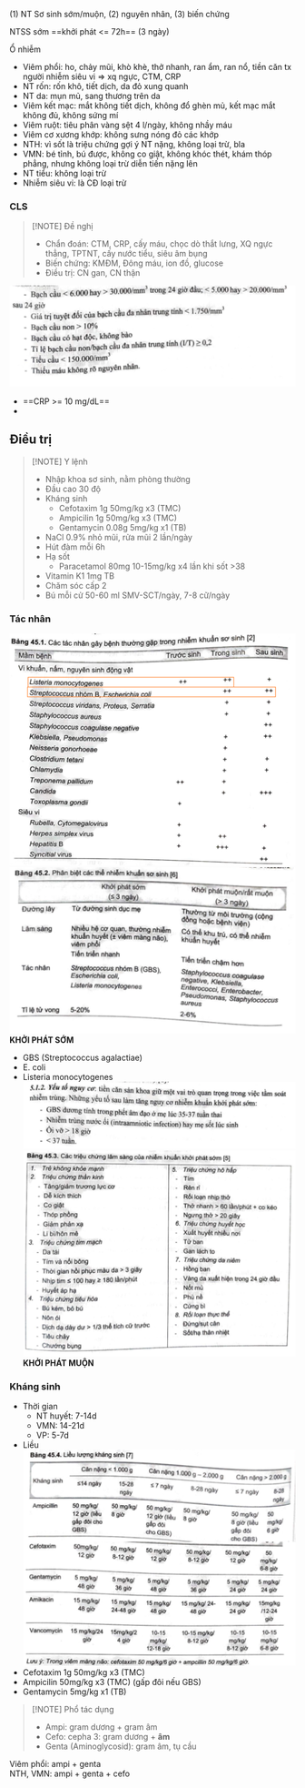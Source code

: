 (1) NT Sơ sinh sớm/muộn, (2) nguyên nhân, (3) biến chứng  
  
NTSS sớm ==khởi phát <= 72h== (3 ngày)  
  
Ổ nhiễm  
- Viêm phổi: ho, chảy mũi, khò khè, thở nhanh, ran ẩm, ran nổ, tiền căn tx người nhiễm siêu vi => xq ngực, CTM, CRP  
- NT rốn: rốn khô, tiết dịch, da đỏ xung quanh  
- NT da: mụn mủ, sang thương trên da  
- Viêm kết mạc: mắt không tiết dịch, không đổ ghèn mủ, kết mạc mắt không đủ, không sứng mí  
- Viêm ruột: tiêu phân vàng sệt 4 l/ngày, không nhầy máu  
- Viêm cơ xương khớp: không sưng nóng đỏ các khớp  
- NTH: vì sốt là triệu chứng gợi ý NT nặng, không loại trừ, bla   
- VMN: bé tỉnh, bú được, không co giật, không khóc thét, khám thóp phẳng, nhưng không loại trừ diễn tiến nặng lên  
- NT tiểu: không loại trừ  
- Nhiễm siêu vi: là CĐ loại trừ  
  
### CLS  
  
> [!NOTE] Đề nghị  
> - Chẩn đoán: CTM, CRP, cấy máu, chọc dò thắt lưng, XQ ngực thẳng, TPTNT, cấy nước tiểu, siêu âm bụng  
> - Biến chứng: KMĐM, Đông máu, ion đồ, glucose  
> - Điều trị: CN gan, CN thận  
  
  
![Pasted image 20230328223235.png](../../../../../200%20Files/image/Pasted%20image%2020230328223235.png)  
  
- ==CRP >= 10 mg/dL==  
-   
  
  
  
## Điều trị  
  
> [!NOTE] Y lệnh  
> - Nhập khoa sơ sinh, nằm phòng thường  
> - Đầu cao 30 độ  
> - Kháng sinh  
> 	- Cefotaxim 1g 50mg/kg x3 (TMC)  
> 	- Ampicilin 1g 50mg/kg x3 (TMC)  
> 	- Gentamycin 0.08g 5mg/kg x1 (TB)  
> - NaCl 0.9% nhỏ mũi, rửa mũi 2 lần/ngày  
> - Hút đàm mỗi 6h  
> - Hạ sốt  
> 	- Paracetamol 80mg 10-15mg/kg x4 lần khi sốt >38  
> - Vitamin K1 1mg TB  
> - Chăm sóc cấp 2  
> - Bú mỗi cử 50-60 ml SMV-SCT/ngày, 7-8 cữ/ngày  
  
  
### Tác nhân  
![Pasted image 20230328222840.png](../../../../../200%20Files/image/Pasted%20image%2020230328222840.png)  
![Pasted image 20230328222929.png](../../../../../200%20Files/image/Pasted%20image%2020230328222929.png)  
**KHỞI PHÁT SỚM**  
- GBS (Streptococcus agalactiae)  
- E. coli  
- Listeria monocytogenes  
![Pasted image 20230328223033.png](../../../../../200%20Files/image/Pasted%20image%2020230328223033.png)  
![Pasted image 20230328223040.png](../../../../../200%20Files/image/Pasted%20image%2020230328223040.png)  
**KHỞI PHÁT MUỘN**  
  
### Kháng sinh  
- Thời gian  
	- NT huyết: 7-14d  
	- VMN: 14-21d  
	- VP: 5-7d  
- Liều  
![Pasted image 20230328223515.png](../../../../../200%20Files/image/Pasted%20image%2020230328223515.png)  
- Cefotaxim 1g 50mg/kg x3 (TMC)  
- Ampicilin 50mg/kg x3 (TMC) (gấp đôi nếu GBS)  
- Gentamycin 5mg/kg x1 (TB)  
  
  
> [!NOTE] Phổ tác dụng  
> - Ampi: gram dương + gram âm  
> - Cefo: cepha 3: gram dương + **âm**  
> - Genta (Aminoglycosid): gram âm, tụ cầu   
  
  
Viêm phổi: ampi + genta  
NTH, VMN: ampi + genta + cefo